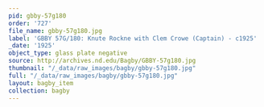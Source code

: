 ```yaml
---
pid: gbby-57g180
order: '727'
file_name: gbby-57g180.jpg
label: 'GBBY 57G/180: Knute Rockne with Clem Crowe (Captain) - c1925'
_date: '1925'
object_type: glass plate negative
source: http://archives.nd.edu/Bagby/GBBY-57g180.jpg
thumbnail: "/_data/raw_images/bagby/gbby-57g180.jpg"
full: "/_data/raw_images/bagby/gbby-57g180.jpg"
layout: bagby_item
collection: bagby
---
```


